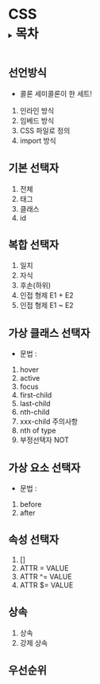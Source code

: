 <h1 style="display: inline-block; line-height:0pt; margin:10px padding:10px">CSS</h1>

<details>
<summary ><b style="font-size: 25px">목차</b></summary>

<ol>

## <li>선언방식</li>
## <li>기본 선택자</li>
## <li>복합 선택자</li>
## <li>가상 클래스 선택자</li>
## <li>가상 요소 선택자</li>
## <li>속성 선택자</li>
## <li>상속</li>
## <li>우선순위</li>


</ol>
</details>
<br>


## 선언방식
- 콜론 세미콜론이 한 세트!
1. 인라인 방식
2. 임베드 방식
3. CSS 파일로 정의
4. import 방식

## 기본 선택자

1. 전체
2. 태그
3. 클래스
4. id

## 복합 선택자

1. 일치
2. 자식
3. 후손(하위)
4. 인접 형제 E1 + E2
5. 인접 형제 E1 ~ E2
 
## 가상 클래스 선택자

- 문법 :
1. hover
2. active
3. focus
4. first-child
5. last-child
6. nth-child
7. xxx-child 주의사항
8. nth of type
9. 부정선택자 NOT

## 가상 요소 선택자

- 문법 : 
1. before
2. after

## 속성 선택자

1. []
2. ATTR = VALUE
3. ATTR ^= VALUE
4. ATTR $= VALUE

## 상속

1. 상속
2. 강제 상속

## 우선순위